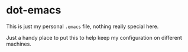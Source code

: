 # dot-emacs

This is just my personal `.emacs` file, nothing really special here.

Just a handy place to put this to help keep my configuration on different machines.
